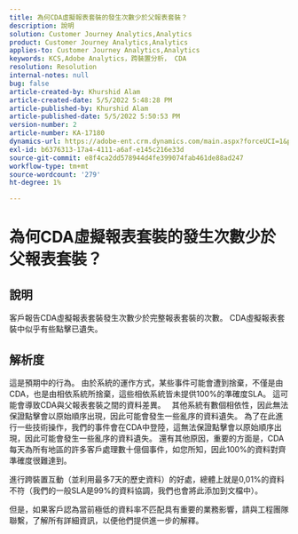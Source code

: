```yaml
---
title: 為何CDA虛擬報表套裝的發生次數少於父報表套裝？
description: 說明
solution: Customer Journey Analytics,Analytics
product: Customer Journey Analytics,Analytics
applies-to: Customer Journey Analytics,Analytics
keywords: KCS,Adobe Analytics，跨裝置分析， CDA
resolution: Resolution
internal-notes: null
bug: false
article-created-by: Khurshid Alam
article-created-date: 5/5/2022 5:48:28 PM
article-published-by: Khurshid Alam
article-published-date: 5/5/2022 5:50:53 PM
version-number: 2
article-number: KA-17180
dynamics-url: https://adobe-ent.crm.dynamics.com/main.aspx?forceUCI=1&pagetype=entityrecord&etn=knowledgearticle&id=d68d7791-9bcc-ec11-a7b5-6045bd00dbbc
exl-id: b6376313-17a4-4111-a6af-e145c216e33d
source-git-commit: e8f4ca2dd578944d4fe399074fab461de88ad247
workflow-type: tm+mt
source-wordcount: '279'
ht-degree: 1%

---
```


# 為何CDA虛擬報表套裝的發生次數少於父報表套裝？

## 說明


客戶報告CDA虛擬報表套裝發生次數少於完整報表套裝的次數。 CDA虛擬報表套裝中似乎有些點擊已遺失。


## 解析度


這是預期中的行為。 由於系統的運作方式，某些事件可能會遭到捨棄，不僅是由CDA，也是由相依系統所捨棄，這些相依系統皆未提供100%的準確度SLA。 這可能會導致CDA與父報表套裝之間的資料差異。
 
其他系統有數個相依性，因此無法保證點擊會以原始順序出現，因此可能會發生一些亂序的資料遺失。 為了在此進行一些技術操作，我們的事件會在CDA中登陸，這無法保證點擊會以原始順序出現，因此可能會發生一些亂序的資料遺失。 還有其他原因，重要的方面是，CDA每天為所有地區的許多客戶處理數十億個事件，如您所知，因此100%的資料對齊準確度很難達到。

進行跨裝置互動（並利用最多7天的歷史資料）的好處，總體上就是0,01%的資料不符（我們的一般SLA是99%的資料協調，我們也會將此添加到文檔中）。

但是，如果客戶認為當前極低的資料率不匹配具有重要的業務影響，請與工程團隊聯繫，了解所有詳細資訊，以便他們提供進一步的解釋。
